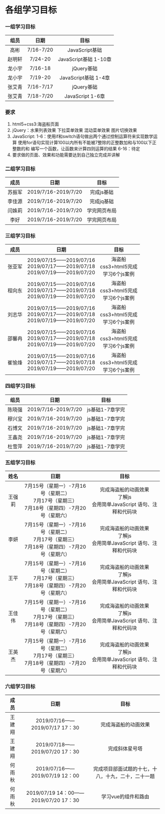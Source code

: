 # 各组学习目标

### 一组学习目标

组员|日期|目标|
:-: | :-: | :-: |
|高彬|7/16-7/20|JavaScript基础
|赵明轩|7/24-20|JavaScript基础 1-10章
|龙小宇|7/16-18|jQuery基础 
|龙小宇|7/19-20|JavaScript基础 1-4章
|张艾青|7/16-7/17|jQuery基础
|张艾青|7/18-7/20|JavaScript 1-6章
### 要求
1. html5+css3:海盗船页面
2. jQuery：水果列表效果 下拉菜单效果 混动菜单效果 图片切换效果
3. JavaScript:  1-6：使用if和switch语句做出两个通过控制运算符来实现数学运算 
                     使用for语句实现计算100以内所有不能被7整除的正整数加和与100以下正整数的和
                     编写一个函数，让函数来计算四则运算的结果
                6-16：待定
4. 要求做的页面、效果和功能需要达到自己独立完成并讲解

### 二组学习目标

成员| 日期 | 目标 |
:-: | :-: | :-: |
|苏振军|2019/7/16-2019/7/20|完成js基础| 
|李佳源|2019/7/16-2019/7/20|完成jq基础|
|闫姝莉|2019/7/16-2019/7/20|学完网页布局|
|李好|2019/7/16-2019/7/20|学完网页布局|

### 三组学习目标

成员|日期|目标
:-: | :-: | :-: |
张亚军|2019/07/15——2019/07/16<br>2019/07/17——2019/07/18<br>2019/07/19——2019/07/20|海盗船<br>css3+html5完成<br>学习6个js案例
程向东|2019/07/15——2019/07/16<br>2019/07/17——2019/07/18<br>2019/07/19——2019/07/20|海盗船<br>css3+html5完成<br>学习6个js案例
刘志华|2019/07/15——2019/07/16<br>2019/07/17——2019/07/18<br>2019/07/19——2019/07/20|海盗船<br>css3+html5完成<br>学习6个js案例
邵馨冉|2019/07/15——2019/07/16<br>2019/07/17——2019/07/18<br>2019/07/19——2019/07/20|海盗船<br>css3+html5完成<br>学习6个js案例
崔愉烽|2019/07/15——2019/07/16<br>2019/07/17——2019/07/18<br>2019/07/19——2019/07/20|海盗船<br>css3+html5完成<br>学习6个js案例

### 四组学习目标

组员|日期|目标|
:-: | :-: | :-: |
|陈晓强|2019/7/16-2019/7/20|js基础1-7章学完
|穆兴宝|2019/7/16-2019/7/20|js基础1-7章学完
|石博文|2019/7/16-2019/7/20|js基础1-7章学完
|王鑫尧|2019/7/16-2019/7/20|js基础1-7章学完
|杜雪萍|2019/7/16-2019/7/20|js基础1-7章学完


### 五组学习目标

姓名| 日期 | 目标 |
|:-: | :-: | :-: |
|王强莉|7月15号（星期一）-7月16号（星期二）</br> 7月17号（星期三）</br> 7月18号（星期四）-7月20号（星期六）|完成海盗船的动画效果</br>了解js</br>会用简单JavaScript 语句、注释和代码块
|李妍|7月15号（星期一）-7月16号（星期二）</br> 7月17号（星期三）</br> 7月18号（星期四）-7月20号（星期六）|完成海盗船的动画效果</br>了解js</br>会用简单JavaScript 语句、注释和代码块
|王平|7月15号（星期一）-7月16号（星期二）</br> 7月17号（星期三）</br> 7月18号（星期四）-7月20号（星期六）|完成海盗船的动画效果</br>了解js</br>会用简单JavaScript 语句、注释和代码块
|王佳伟|7月15号（星期一）-7月16号（星期二）</br> 7月17号（星期三）</br> 7月18号（星期四）-7月20号（星期六）|完成海盗船的动画效果</br>了解js</br>会用简单JavaScript 语句、注释和代码块
|王英杰|7月15号（星期一）-7月16号（星期二）</br> 7月17号（星期三）</br> 7月18号（星期四）-7月20号（星期六）|完成海盗船的动画效果</br>了解js</br>会用简单JavaScript 语句、注释和代码块


### 六组学习目标

成员| 日期 | 目标 |
:-: | :-: | :-: |
|王建翔 |2019/07/16——2019/07/17 17：30 |完成海盗船的动画效果|
|王建翔|2019/07/18——2019/07/20 17：30|完成斜体星号塔|
|何雨秋|2019/07/16——2019/07/19 12：00|完成项目部面试题的十七，十八，十九，二十，二十一题|
|何雨秋|2019/07/19 14：00——2019/07/20 17：30|学习vue的组件和路由